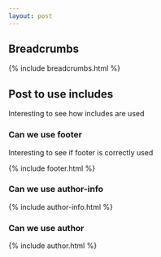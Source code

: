 ```yaml
---
layout: post
---
```


## Breadcrumbs

{% include breadcrumbs.html %}

## Post to use includes

Interesting to see how includes are used

### Can we use footer

Interesting to see if footer is correctly used

{% include footer.html %}

### Can we use author-info

{% include author-info.html %}

### Can we use author

{% include author.html %}


